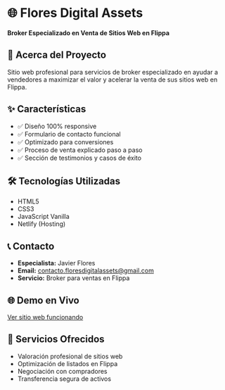 # 🌐 Flores Digital Assets

**Broker Especializado en Venta de Sitios Web en Flippa**

## 🚀 Acerca del Proyecto
Sitio web profesional para servicios de broker especializado en ayudar a vendedores a maximizar el valor y acelerar la venta de sus sitios web en Flippa.

## ✨ Características
- ✅ Diseño 100% responsive
- ✅ Formulario de contacto funcional
- ✅ Optimizado para conversiones
- ✅ Proceso de venta explicado paso a paso
- ✅ Sección de testimonios y casos de éxito

## 🛠 Tecnologías Utilizadas
- HTML5
- CSS3
- JavaScript Vanilla
- Netlify (Hosting)

## 📞 Contacto
- **Especialista:** Javier Flores
- **Email:** contacto.floresdigitalassets@gmail.com
- **Servicio:** Broker para ventas en Flippa

## 🌐 Demo en Vivo
[Ver sitio web funcionando](https://flores-digital-assets.netlify.app)

## 💼 Servicios Ofrecidos
- Valoración profesional de sitios web
- Optimización de listados en Flippa
- Negociación con compradores
- Transferencia segura de activos
